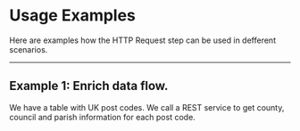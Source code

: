 
# Usage Examples

Here are examples how the HTTP Request step can be used in defferent scenarios.

---

## Example 1: Enrich data flow. 
We have a table with UK post codes. We call a REST service to get county, council and parish information for each post code.
